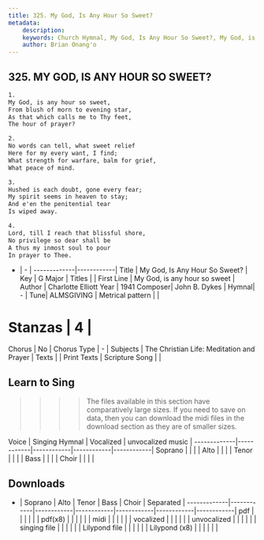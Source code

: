 ```yaml
---
title: 325. My God, Is Any Hour So Sweet?
metadata:
    description: 
    keywords: Church Hymnal, My God, Is Any Hour So Sweet?, My God, is any hour so sweet, 
    author: Brian Onang'o
---
```



## 325. MY GOD, IS ANY HOUR SO SWEET?

```txt
1.
My God, is any hour so sweet, 
From blush of morn to evening star, 
As that which calls me to Thy feet, 
The hour of prayer? 

2.
No words can tell, what sweet relief 
Here for my every want, I find; 
What strength for warfare, balm for grief, 
What peace of mind. 

3.
Hushed is each doubt, gone every fear; 
My spirit seems in heaven to stay; 
And e'en the penitential tear 
Is wiped away. 

4.
Lord, till I reach that blissful shore, 
No privilege so dear shall be 
A thus my inmost soul to pour 
In prayer to Thee.
```

- |   -  |
-------------|------------|
Title | My God, Is Any Hour So Sweet? |
Key | G Major |
Titles |  |
First Line | My God, is any hour so sweet |
Author | Charlotte Elliott
Year | 1941
Composer| John B. Dykes |
Hymnal|  - |
Tune| ALMSGIVING |
Metrical pattern | |
# Stanzas | 4 |
Chorus | No |
Chorus Type | - |
Subjects | The Christian Life: Meditation and Prayer |
Texts |  |
Print Texts | 
Scripture Song |  |
  
## Learn to Sing

>>>> The files available in this section have comparatively large sizes. If you need to save on data, then you can download the midi files in the download section as they are of smaller sizes.

Voice |  Singing Hymnal | Vocalized | unvocalized music |
-------------|------------|------------|------------|------------|
Soprano | | | |
Alto | | | |
Tenor | | | |
Bass | | | |
Choir | | | |

## Downloads

- |  Soprano | Alto | Tenor | Bass | Choir | Separated |
-------------|------------|------------|------------|------------|------------|------------|
pdf | | | | | |
pdf(x8) | | | | | |
midi | | | | | |
vocalized | | | | | |
unvocalized | | | | | |
singing file | | | | | |
Lilypond file | | | | | |
Lilypond (x8) | | | | | |
  